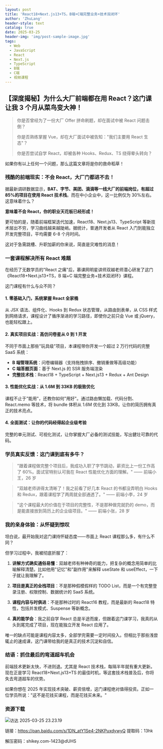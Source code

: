 ```yaml
---
layout: post
title: 'React18+Next.js13+TS，B端+C端完整业务+技术双闭环'
author: 'ZhuLang'
header-style: text
catalog: true
date: 2025-03-25
header-img: 'img/post-sample-image.jpg'
tags:
  - Web
  - JavaScript
  - React
  - Next.js
  - TypeScript
  - B端
  - C端
  - 视频课程
---
```


## 【深度揭秘】为什么大厂前端都在用 React？这门课让我 3 个月从菜鸟变大神！

> 你是否曾经为了一份大厂 Offer 拼命刷题，却在面试中被 React 问题击倒？
>
> 你是否熟练掌握 Vue，却在大厂面试中被告知："我们主要用 React 生态"？
>
> 你是否尝试自学 React，却被各种 Hooks、Redux、TS 绕得晕头转向？

如果你有以上任何一个问题，那么这篇文章将是你的救命稻草！

### 残酷的前端现实：不会 React，大厂门都进不去！

据最新调研数据显示，**BAT、字节、美团、滴滴等一线大厂的前端岗位，有超过 85%的项目在使用 React 技术栈**。而在中小企业中，这一比例仅为 30%左右。这意味着什么？

**意味着不会 React，你的职业天花板已经形成！**

更可怕的是，随着前端框架迭代加速，React18、Next.js13、TypeScript 等新技术层出不穷，学习曲线越来越陡峭。据统计，普通开发者从 React 入门到能独立开发完整项目，平均需要 6-8 个月时间。

这对于急需跳槽、升职加薪的你来说，简直是灾难性的消息！

### 一套课程解决所有 React 难题

在经历了无数学员的"React 之痛"后，慕课网明星讲师双越老师潜心研发了这门《React18+Next.js13+TS，B 端+C 端完整业务+技术双闭环》课程。

这门课程有什么与众不同？

#### 1. 零基础入门，系统掌握 React 全家桶

从 JSX 语法、组件化、Hooks 到 Redux 状态管理，从路由到表单，从 CSS 样式到网络请求，课程设计了循序渐进的学习路径，即使你之前只会 Vue 或 jQuery，也能轻松跟上。

#### 2. 真实项目实战：高仿问卷星从 0 到 1 开发

不同于市面上那些"玩具级"项目，本课程带你开发一个超过 2 万行代码的完整 SaaS 系统：

- **B 端管理系统**：问卷编辑器（支持拖拽排序、撤销重做等高级功能）
- **C 端答题页面**：基于 Next.js 的 SSR 服务端渲染
- **完整技术栈**：React18 + TypeScript + Next.js13 + Redux + Ant Design

#### 3. 性能优化实战：从 1.6M 到 33KB 的极致优化

课程不止于"能用"，还教你如何"用好"。通过路由懒加载、代码分割、React.memo 等技术，将 bundle 体积从 1.6M 优化到 33KB，让你的简历拥有真正的技术亮点。

#### 4. 全面测试：让你的代码经得起企业级考验

完整的单元测试、可视化测试，让你掌握大厂必备的测试技能，写出健壮可靠的代码。

### 学员真实反馈：这门课到底有多牛？

> "跟着课程做完整个项目后，我成功入职了字节跳动，薪资比上一份工作高了 60%。面试官特别认可我在 React 性能优化方面的理解。" —— 前端小王，26 岁

> "双越老师讲得太清晰了！我之前看了好几本 React 的书都没弄明白 Hooks 和 Redux，跟着课程学了两周就全部通透了。" —— 前端小李，24 岁

> "这个课程最大的价值在于项目的完整性，不是那种做完就扔的 demo，而是能直接放到简历上的企业级项目。" —— 前端小张，28 岁

### 我的亲身体验：从怀疑到惊叹

坦白说，最开始我对这门课持怀疑态度——市面上 React 课程那么多，有什么不同？

但学习过程中，我被彻底折服了：

1. **讲解方式确实通俗易懂**：双越老师有种神奇的能力，把复杂的概念用简单的比喻解释清楚。比如他用"记忆"和"副作用"来解释 useState 和 useEffect，一下子就让我理解了。

2. **项目是真正的全栈项目**：不是那种假模假样的 TODO List，而是一个有完整登录注册、权限控制、数据统计的 SaaS 系统。

3. **课程内容与时俱进**：不是那种过时的 React16 教程，而是最新的 React18 特性，包括并发模式、Suspense 等新概念。

4. **真的能学会**：我之前自学 React 总是半途而废，但跟着这门课学习，我真的从头到尾完成了项目，现在能独立开发 React 应用了。

唯一的缺点可能是课程内容太多，全部学完需要一定时间投入。但相比于那些浅尝辄止的速成课，这门课带给我的是真正的技术沉淀和自信。

### 结语：抓住最后的弯道超车机会

前端技术更新太快，不进则退。尤其是 React 技术栈，每隔半年就有重大更新。现在正是学习 React18+Next.js13+TS 的最佳时机，等这套技术栈普及后，你将失去弯道超车的优势。

如果你想在 2025 年实现技术突破、薪资倍增，这门课程绝对值得投资。正如一位学员所说："这不是花钱买课程，而是花钱买未来。"

### 资源下载

![访达 2025-03-25 23.23.19](https://p.ipic.vip/v9zvo6.png)

链接：https://pan.baidu.com/s/1DN_atY1Se4-2NKPuxdywyQ
提取码：13hk

解压密码：shikey.com-1423@dUHS
